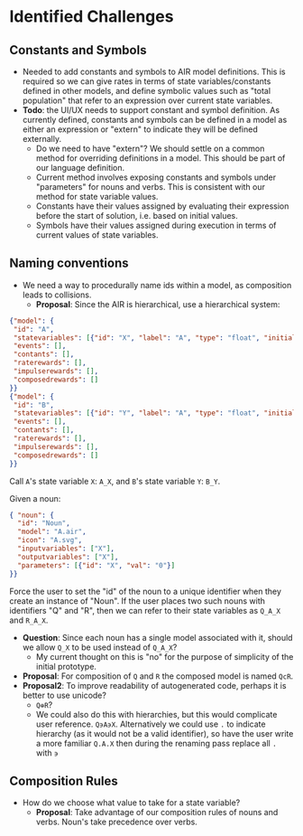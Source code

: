 # Identified Challenges

## Constants and Symbols
* Needed to add constants and symbols to AIR model definitions.  This is required so we can give rates in terms of state variables/constants defined in other models, and define symbolic values such as "total population" that refer to an expression over current state variables.
* **Todo**: the UI/UX needs to support constant and symbol definition.  As currently defined, constants and symbols can be defined in a model as either an expression or "extern" to indicate they will be defined externally.
  * Do we need to have "extern"?  We should settle on a common method for overriding definitions in a model.  This should be part of our language definition.
  * Current method involves exposing constants and symbols under "parameters" for nouns and verbs.  This is consistent with our method for state variable values.
  * Constants have their values assigned by evaluating their expression before the start of solution, i.e. based on initial values.
  * Symbols have their values assigned during execution in terms of current values of state variables.

## Naming conventions
* We need a way to procedurally name ids within a model, as composition leads to collisions.
  * **Proposal**: Since the AIR is hierarchical, use a hierarchical system:

```json
{"model": {
 "id": "A",
 "statevariables": [{"id": "X", "label": "A", "type": "float", "initial_value": "0"}],
 "events": [],
 "contants": [],
 "raterewards": [],
 "impulserewards": [],
 "composedrewards": []
}}
{"model": {
 "id": "B",
 "statevariables": [{"id": "Y", "label": "A", "type": "float", "initial_value": "0"}],
 "events": [],
 "contants": [],
 "raterewards": [],
 "impulserewards": [],
 "composedrewards": []
}}
```

Call `A`'s state variable `X`: `A_X`, and `B`'s state variable `Y`: `B_Y`.

Given a noun:

```json
{ "noun": {
  "id": "Noun",
  "model": "A.air",
  "icon": "A.svg",
  "inputvariables": ["X"],
  "outputvariables": ["X"],
  "parameters": [{"id": "X", "val": "0"}]
}}
```

Force the user to set the "id" of the noun to a unique identifier when they create an instance of "Noun".  If the user places two such nouns with identifiers "Q" and "R", then we can refer to their state variables as `Q_A_X` and `R_A_X`.

* **Question**: Since each noun has a single model associated with it, should we allow `Q_X` to be used instead of `Q_A_X`?
  * My current thought on this is "no" for the purpose of simplicity of the initial prototype.
* **Proposal**: For composition of `Q` and `R` the composed model is named `QcR`.
* **Proposal2**: To improve readability of autogenerated code, perhaps it is better to use unicode?
  * `Q⊕R`?
  * We could also do this with hierarchies, but this would complicate user reference.  `Q϶A϶X`.  Alternatively we could use `.` to indicate hierarchy (as it would not be a valid identifier), so have the user write a more familiar `Q.A.X` then during the renaming pass replace all `.` with `϶`

## Composition Rules
* How do we choose what value to take for a state variable?
  * **Proposal**: Take advantage of our composition rules of nouns and verbs.  Noun's take precedence over verbs.
